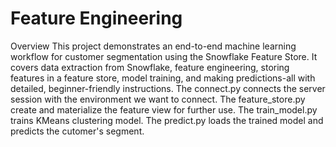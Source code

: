 # Feature Engineering
Overview
This project demonstrates an end-to-end machine learning workflow for customer segmentation using the Snowflake Feature Store. It covers data extraction from Snowflake, feature engineering, storing features in a feature store, model training, and making predictions-all with detailed, beginner-friendly instructions.
The connect.py connects the server session with the environment we want to connect.
The feature_store.py create and materialize the feature view for further use.
The train_model.py trains KMeans clustering model.
The predict.py loads the trained model and predicts the cutomer's segment.
